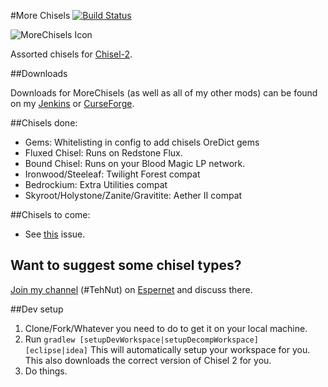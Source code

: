 #More Chisels [![Build Status](http://tehnut.info/jenkins/job/MoreChisels/badge/icon)](http://tehnut.info/jenkins/job/MoreChisels/)

![MoreChisels Icon](http://i.imgur.com/lY8Fev6.png)

Assorted chisels for [Chisel-2](https://github.com/TheCricket/Chisel-2).

##Downloads

Downloads for MoreChisels (as well as all of my other mods) can be found on my [Jenkins](http://tehnut.info/jenkins/) or [CurseForge](http://minecraft.curseforge.com/mc-mods/227904-morechisels).

##Chisels done:

* Gems: Whitelisting in config to add chisels OreDict gems
* Fluxed Chisel: Runs on Redstone Flux.
* Bound Chisel: Runs on your Blood Magic LP network.
* Ironwood/Steeleaf: Twilight Forest compat 
* Bedrockium: Extra Utilities compat
* Skyroot/Holystone/Zanite/Gravitite: Aether II compat

##Chisels to come:

* See [this](https://github.com/TehNut/MoreChisels/issues/3) issue.

## Want to suggest some chisel types?

[Join my channel](https://webchat.esper.net/?channels=tehnut) (#TehNut) on [Espernet](https://www.esper.net/) and discuss there.

##Dev setup

1. Clone/Fork/Whatever you need to do to get it on your local machine.
2. Run `gradlew [setupDevWorkspace|setupDecompWorkspace] [eclipse|idea]` This will automatically setup your workspace for you. This also downloads the correct version of Chisel 2 for you.
3. Do things.
